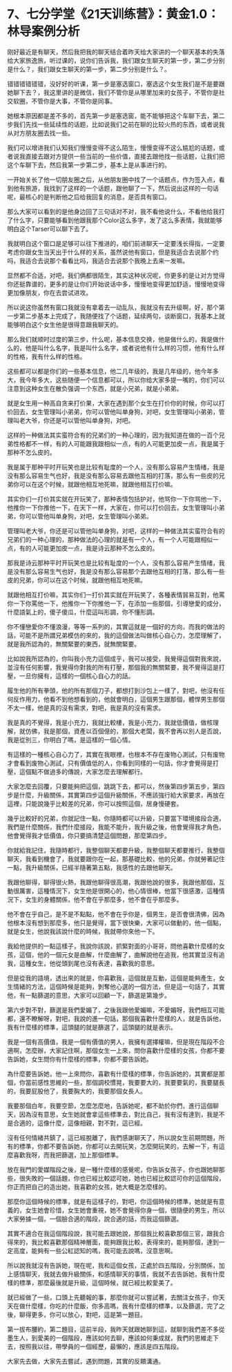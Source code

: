 # 7、七分学堂《21天训练营》：黄金1.0：林导案例分析

刚好最近是有聊天，然后我把我的聊天结合着昨天给大家讲的一个聊天基本的失落给大家旅逸旅，听过课的，说你们告诉我，我们跟女生聊天的第一步，第二步分别是什么？，我们跟女生聊天的第一步，第二步分别是什么？。

错错错错错错，没好好的听课，第一步是塞选窗口，塞选这个女生我们是不是要跟她聊下去？，我这里讲的是微信，我们不管你是从哪里加来的女孩子，不管你是社交软圈，不管你是大事，不管你是同事。

她根本原因都是差不多的，首先第一步是塞选窗，能不能够把这个车聊下去，第二步我们先找一些延续性的话题，比如说我们之前在聊的比较火热的东西，或者说我从对方朋友圈去找一些。

我们可以增进我们认知我们慢慢变得不这么陌生，慢慢变得不这么尴尬的话题，或者说我直接去跟对方提供一些当前的一些价值，直接去跟他找一些话题，让我们把这个车聊下去，然后我第一步第二步，基本上是从事进行的。

一开始关长了他一切朋友圈之后，从他朋友圈中找了一个话题点，作为签入点，看到他有旅游，我找到了这样的一个话题，跟他聊了一下，然后说出这样的一句话呢，最核心的是判断他之后给我回复的消息，是否具有窗口。

那么大家可以看到的是他身边回了三句话对不对，我不看他说什么，不看他给我打了什么字，只要能够看到他跟我那个Color这么多字，发了这么多表情，我就能够明白这个Tarser可以聊下去了。

我就明白这个窗口是足够可以往下推进的，咱们前进聊天一定要浅长得指，一定要考虑你跟女生当天出于什么样的关系，虽然说他有窗口，但是我适合去说那个约吗，我适合去说那个看看比吗，我适合去说那个我晚上去来一发嘛。

显然都不合适，对吧，我们俩都很陌生，其实这种状况呢，你更多的是让对方觉得你还挺靠谱的，更多的是让你们开始说话中多，慢慢地变得更加舒适，慢慢地变得更加像朋友，你在去尝试进攻。

所以说这你虽然有窗口我就没有拿着去一动乱队，我就没有去升级啊，好，那个第一步第二步基本上完成了，我随便找了个话题，延续两句，谈断窗口，我基本上就能够明白这个女生他是很得意跟我聊天的。

那么我们就顺时过度的第三步，什么呢，基本信息交换，他是做什么的，我是做什么的，他是叫什么名字，我是叫什么名字，或者说他有什么样的习惯，他有什么样的性格，我有什么样的性格。

这些都可以都是你们的一些基本信息，他二几年级的，我是几年级的，他今年多大，我今年多大，这些随便一个信息都可以，所以你给大家多提一嘴的，你们可以注意到这种女生在散负强调一个东西，就是小兄弟，就是小弟弟。

就是女生用一种高自贪来打价果，大家在遇到那个女生在打价你的时候，你可以打价回去，女生管理叫小弟弟，你可以管他叫单身狗，对吧，女生管理叫小弟弟，管理叫老大爷，你还是可以管他叫单身狗，对吧。

这样的一种做法其实蛮符合有的兄弟们的一种心理的，因为我知道在做的一百个兄弟性格都不一样，有的人可能跟我跟相似一点，有的人可能更加皮一点，我是属于那种不怎么皮的。

我是属于那种平时开玩笑也是比较有耻度的一个人，没有那么容易产生情绪，我是没有那么容易生气也好，我是没有那么容易去跟他互相的打落，那么有一些皮的兄弟你可以在这个时候，就跟他相互地死嘛，就跟他相互打价嘛。

其实你们一打价其实就在开玩笑了，那种表情包括护对，他骂你一下你骂他一下，他推你一下你推他一下，在天下一样，大家在，你可以打价回去，女生管理叫小弟弟，你可以管他叫单身狗，对吧，女生管理叫小弟弟。

管理叫老大爷，你还是可以管他叫单身狗，对吧，这样的一种做法其实蛮符合有的兄弟们的一种心理的，那种做法的心理的就是有一个人，有一个人可能跟相似一点，有的人可能更加皮一点，我是诗云那种不怎么皮的。

那我是诗云那种平时开玩笑也是比较有耻度的一个人，没有那么容易产生情绪，我是没有那么容易生气也好，我是没有那么容易那个去跟他互相的打落，那么有一些皮的兄弟，你可以在这个时候，就跟他相互地死嘛。

就跟他相互打价嘛，其实你们一打价其实就在开玩笑了，各種表情貿易互對，他罵你一下你罵他一下，他推你一下你推他一下，在添加一些那個，引導戀愛的成分，什麼語氣上的，傻子傻瓜，什麼這叫形調，你不懂形調。

你不懂戀愛你不懂浪漫，等等一系列的，其實這就是一個好的方向，而我的做法的話，可能不是所謂兄弟模仿的來的，我的這個做法叫做核心自心力，怎麼理解了，就是我所認為的，無關緊要的東西，就無關緊要。

比如說我所認為的，你叫我小充力這個成乎，我可以接受，我覺得這個對我來說，並沒有任何影響，我覺得你對我的所有打壓，那個我的無關緊要，我不覺得這是打壓，一旦你擁有，這樣的一個核心自心力的話。

履生他的所有拳頭，他的所有那個刀子，都想打到沙包上一樣了，對吧，他沒有任何反作用力，他看不到他想看到的，他就會明白，這個男生跟那個，體悍男生那個不太一樣，他是真的沒有需求，對吧，我是真的沒有需求。

我是真的不覺得，我是小充力，我就比較樓，我是小充力，我就低價值，做核理解，就仿佛，我是那個，資產以百個億的，那個大老闆，我不會再以別人是否說，我是從別三，你明白了嗎，是這樣的一個心情。

有這樣的一種核心自心力了，其實在我眼裡，也根本不存在废物心測試，只有废物才會看到废物心測試，只有價值低的人，你看到同樣的一句話，你才會覺得是打壓，這個點不做過多的傳說，大家怎麼去理解都行。

大家怎麼去回覆，只要能夠把這個，跳跳下去，都可以，然後第四步第五步，第四步是什麼，升級關係，其實第四步這個升級關係，不應該強行給大家要求，再放在這裡，只能說幾乎比較差的兄弟，你可以按照這個，居身慢硬套。

幾乎比較好的兄弟，你就記住一點，你隨時都可以升級，只要當下環境接段合適，我們是什麼關係，我們什麼接段，我能不能升，我升級之後，他會覺得我才角色，他會覺得我才低價值，你只要搞清楚這個問題，那麼第四步。

你就給我記住，我隨時都行，我整個聊天都要升級，我整個聊天都要推行，我整個聊天，我看到機會了，我就要跟你在一起，那基礎比較，他的兄弟，你就勞著記住一點，我升級關係，已經半隨著第五點，我感性的去跟他聊天。

我跟他聊得，聊得很火熱，我跟他聊得很高潮，我跟他說的很多，我跟他那個，互動很厲害，這種情況下，女生他是很開心的，他心情很棒，他當下很感激，這種情況下，女生的身體關係，他不會在乎那麼多，他不會在乎那麼多。

他不會在乎自己，是不是不點點，他不會在乎你是，個男生，是否會很清佛，因為他根本沒有想到那麼多，他只是覺得，當下很快樂，大家可以做動的，他一個點，就是女生，他說我該說什麼的時候，我就帶你來他一下。

我給他提供的一點這樣子，我說你該說，抓緊對面的小哥哥，問他喜歡什麼樣的女孩，這個，他的一個元女是曲解，什麼曲解了，曲解說他在追我，他其實並沒有追我，這種女生，他從頭到尾也沒有表達，喜歡我的意思。

但是從我的語境，透出來的就是，你喜歡我，這個就是互動，這個是能夠產生，女生情緒的方法，這個時候是能夠，剝奪他心選的一個方法，但是這一句話了，其實他，有一點篩選的意思，大家可以回顧一下，篩選是第幾步。

第六步對不對，篩選是我們愛媚了，之後我跟他愛媚嘛，不愛媚呀，我們相互可能都，還不瞭解呀，對吧，我說的進一句話，那個我喜歡什麼樣的人，就是告訴他，我有什麼樣的標準，這頭腿的就是篩選了，這頭腿的就是表示。

我是一個有高價值，我是一個有價值的男人，我擁有選擇權嘛，但是現在階段不合適啊，怎麼辦，大家記住啊，那個女生一上來，問你喜歡什麼樣的女孩，你都不要告訴她，女生問你有什麼樣的標準，你都不要告訴她。

為什麼要告訴她，他一上來問你，喜歡有什麼樣的標準，你告訴她的，其實都是那個，你當前感性思維的一些，那個調校慣晃，我要要大的，我要要氣的，我要腿長的，我要屁股他了，我要胸大的，我要那個女長人。

我要那個白年，我要空節，怎麼怎麼地，告訴她呢，都不助於你們，進行這個聊天，因為沒有意思，女生她就會拿這些標準去，對比自己，我有沒有達到，我是不是合適的，這像什麼，這像相親，對不對，這已經。

沒有任何情緒共鎮了，這已經脫離了，我們感謝聊天了，所以說女生前期問題，所有的標準，你都不要告訴她，你都可以去開玩笑，怎麼開玩笑的，去解一下，有這麼喜歡我呀，而我把篩選，加上那個標準。

放在我門的愛媒階段之後，是一種什麼樣的感覺呢，你告訴女孩子，你也跟她聊那些，很失敗的一個話題，你也已經比較認可她，她也已經比較認可你的這個階段，你正而把自己的造出她，我喜歡的女孩，她大概是怎麼樣的。

那麼你這個時候的標準，就是有這樣子的，對吧，你這個時候的標準，她就是有意義的，女生她會珍惜，女生她會重視，她不會覺得你身一個，很隨便的男生，所以大家勞據一個，一個臉合適的階段，說合適的話，而我這個篩選。

其實不適合在我這個階段說，我可能去跟她說，那個我比較喜歡那個三官，跟我合得來的，我比較喜歡那個精神層面，能夠跟我比較，表得來的，能夠那個，達到一定高度，能夠有一些公紅認知的嗎，我可能去說嗎，沒意思啊。

所以說我就沒有告訴她，現在呢，我和這個女孩，正處於四五階段，分別關係，加上感情聊天，我就去做升級關係，和感情聊天的事情，我就不去告訴她，我有什麼樣的標準，那麼最後就是升級，這個時候，就已經比較愛美了。

就已經做了一些，口頭上先聽報的事，那麼你就可以嘗試著，去關注女孩子，你天天在做什麼樣，你吃的什麼飯，你多高嗎，我有什麼樣的標準，以及篩選，完了之後，聊得更多，你可以放心，對吧，這是第一題目。

第一拔布腰約，第二題目，這前半段，我昨天就跟她聊到這，就聊到我們差不多從墨生人，到愛美的一個階段，應該如何去聊，應該如何秉成就，我們的思維走下去，按照我以往，帶學員的一個經歷，最懶的，應該是四五階段。

大家先去做，大家先去嘗試，遇到問題，其實的反饋溝通。